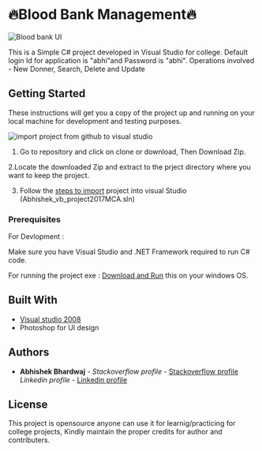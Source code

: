 # 🔥Blood Bank Management🔥

![Blood bank UI](https://media.giphy.com/media/8ZbOcPk5VuFygh2GRJ/giphy.gif)

This is a Simple C# project developed in Visual Studio for college. 
Default login Id for application is "abhi"and Password is "abhi". Operations involved - New Donner, Search, Delete and Update

## Getting Started

These instructions will get you a copy of the project up and running on your local machine for development and testing purposes.  

![import project from github to visual studio](https://media.giphy.com/media/1ynCPUBwBJnJtT0qOZ/giphy.gif)

1. Go to repository and click on clone or download, Then Download Zip. 

2.Locate the downloaded Zip and extract to the prject directory where you want to keep the project.

3. Follow the [steps to import](http://support.objecteering.com/objecteering6.1/help/us/csharp_developer/using_visual_studio/importing_existing_vs_project.htm) project into visual Studio (Abhishek_vb_project2017MCA.sln)

### Prerequisites

For Devlopment :

Make sure you have Visual Studio and .NET Framework required to run C# code. 

For running the project exe :
[Download and Run](https://github.com/Abhi5h3k/C-sharp-project--Blood-Bank-Management/blob/master/Abhishek_vb_project2017MCA/Abhishek_vb_project2017MCA/bin/Debug/Abhishek_vb_project2017MCA.exe) this on your windows OS.
 

## Built With

* [Visual studio 2008](https://www.microsoft.com/en-in/download/details.aspx?id=7873)
* Photoshop for UI design 
 
## Authors

* **Abhishek Bhardwaj** - *Stackoverflow profile* - [Stackoverflow profile](https://stackoverflow.com/users/6870223/abhi?tab=profile)
			  *Linkedin profile* - [Linkedin profile](https://www.linkedin.com/in/abhishek-bhardwaj-b16764166)
 

## License

This project is opensource anyone can use it for learnig/practicing for college projects, Kindly maintain the proper credits for author and contributers.

